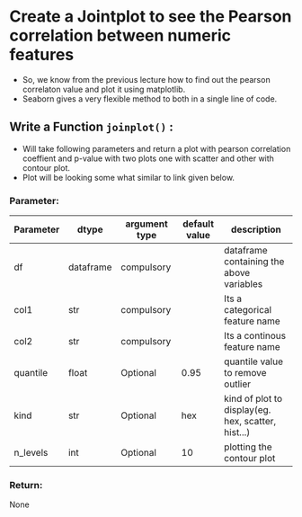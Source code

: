 # Create a Jointplot to see the Pearson correlation between numeric features

* So, we know from the previous lecture how to find out the pearson correlaton value and plot it using matplotlib.
* Seaborn gives a very flexible method to both in a single line of code.

## Write a Function `joinplot()` :

* Will take following parameters and return a plot with pearson correlation coeffient and p-value with two plots one with scatter and other with contour plot.
* Plot will be looking some what similar to link given below.


### Parameter:

| Parameter | dtype | argument type | default value | description |
| --- | --- | --- | --- | --- | 
| df| dataframe | compulsory |  | dataframe containing the above variables |
| col1| str | compulsory |  | Its a categorical feature name |
| col2| str | compulsory |  | Its a continous feature name |
| quantile| float | Optional | 0.95 | quantile value to remove outlier |
| kind| str | Optional | hex | kind of plot to display(eg. hex, scatter, hist...) |
| n_levels | int | Optional | 10 | plotting the contour plot |

### Return:

None

